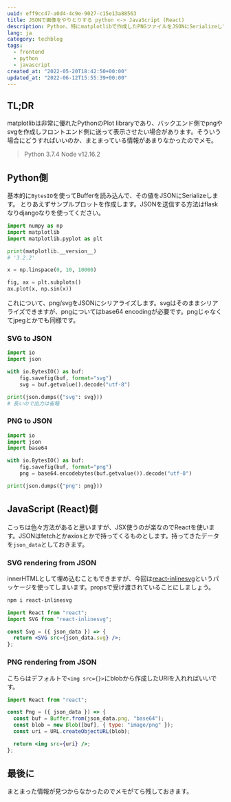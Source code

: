 ```yaml
---
uuid: eff9cc47-a0d4-4c9e-9027-c15e13a88563
title: JSONで画像をやりとりする python <-> JavaScript (React)
description: Python、特にmatplotlibで作成したPNGファイルをJSONにSerializeしてフロントエンド側に送りたいときにどうすればいいのかについて
lang: ja
category: techblog
tags:
  - frontend
  - python
  - javascript
created_at: "2022-05-20T18:42:50+00:00"
updated_at: "2022-06-12T15:55:39+00:00"
---
```


## TL;DR

matplotlibは非常に優れたPythonのPlot libraryであり、バックエンド側でpngやsvgを作成しフロントエンド側に送って表示させたい場合があります。そういう場合にどうすればいいのか、まとまっている情報があまりなかったのでメモ。

> Python 3.7.4
> Node v12.16.2

## Python側

基本的に`BytesIO`を使ってBufferを読み込んで、その値をJSONにSerializeします。
とりあえずサンプルプロットを作成します。JSONを送信する方法はflaskなりdjangoなりを使ってください。

```python
import numpy as np
import matplotlib
import matplotlib.pyplot as plt

print(matplotlib.__version__)
# '3.2.2'

x = np.linspace(0, 10, 10000)

fig, ax = plt.subplots()
ax.plot(x, np.sin(x))
```

これについて、png/svgをJSONにシリアライズします。svgはそのままシリアライズできますが、pngについてはbase64 encodingが必要です。pngじゃなくてjpegとかでも同様です。

### SVG to JSON

```python
import io
import json

with io.BytesIO() as buf:
    fig.savefig(buf, format="svg")
    svg = buf.getvalue().decode("utf-8")

print(json.dumps({"svg": svg}))
# 長いので出力は省略
```

### PNG to JSON

```python
import io
import json
import base64

with io.BytesIO() as buf:
    fig.savefig(buf, format="png")
    png = base64.encodebytes(buf.getvalue()).decode("utf-8")

print(json.dumps({"png": png}))
```

## JavaScript (React)側

こっちは色々方法があると思いますが、JSX使うのが楽なのでReactを使います。JSONはfetchとかaxiosとかで持ってくるものとします。持ってきたデータを`json_data`としておきます。

### SVG rendering from JSON

innerHTMLとして埋め込むこともできますが、今回は[react-inlinesvg](https://www.npmjs.com/package/react-inlinesvg)というパッケージを使ってしまいます。propsで受け渡されていることにしましょう。

```bash
npm i react-inlinesvg
```

```jsx
import React from "react";
import SVG from "react-inlinesvg";

const Svg = ({ json_data }) => {
  return <SVG src={json_data.svg} />;
};
```

### PNG rendering from JSON

こちらはデフォルトで`<img src={}>`にblobから作成したURIを入れればいいです。

```jsx
import React from "react";

const Png = ({ json_data }) => {
  const buf = Buffer.from(json_data.png, "base64");
  const blob = new Blob([buf], { type: "image/png" });
  const uri = URL.createObjectURL(blob);

  return <img src={uri} />;
};
```

## 最後に

まとまった情報が見つからなかったのでメモがてら残しておきます。
